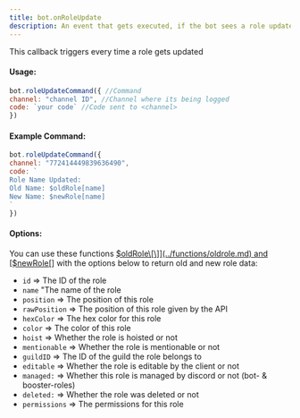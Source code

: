 ```yaml
---
title: bot.onRoleUpdate
description: An event that gets executed, if the bot sees a role updated in one of it's servers. To let the bot listen to the event, add one bot.onRoleUpdate() callback inside your main file.
---
```


This callback triggers every time a role gets updated

#### Usage:

```javascript
bot.roleUpdateCommand({ //Command
channel: "channel ID", //Channel where its being logged
code: `your code` //Code sent to <channel>
})
```

#### Example Command:

```javascript
bot.roleUpdateCommand({ 
channel: "772414449839636490", 
code: `
Role Name Updated:
Old Name: $oldRole[name]
New Name: $newRole[name]
`
})
```

#### Options:

You can use these functions [$oldRole\[\]](../functions/oldrole.md) and [$newRole\[\]](../functions/newrole.md) with the options below to return old and new role data:

* `id` =&gt; The ID of the role
* `name` "The name of the role
* `position` =&gt; The position of this role
* `rawPosition` =&gt; The position of this role given by the API
* `hexColor` =&gt; The hex color for this role
* `color` =&gt; The color of this role
* `hoist` =&gt; Whether the role is hoisted or not
* `mentionable` =&gt; Whether the role is mentionable or not
* `guildID` =&gt; The ID of the guild the role belongs to
* `editable` =&gt; Whether the role is editable by the client or not
* `managed:` =&gt; Whether this role is managed by discord or not \(bot- & booster-roles\)
* `deleted:` =&gt; Whether the role was deleted or not
* `permissions` =&gt; The permissions for this role



